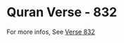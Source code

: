 # Quran Verse - 832 

For more infos, See [Verse 832](https://www.quranbookk.com/quran/search?q=832)